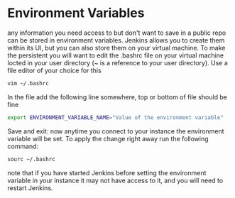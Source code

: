 # Environment Variables
any information you need access to but don't want to save in a public repo can be stored in environment variables. Jenkins allows you to create them within its UI, but you can also store them on your virtual machine. To make the persistent you will want to edit the .bashrc file on your virtual machine locted in your user directory (~ is a reference to your user directory). Use a file editor of your choice for this
```bash
vim ~/.bashrc
```
In the file add the following line somewhere, top or bottom of file should be fine
```bash
export ENVIRONMENT_VARIABLE_NAME="Value of the environment variable"
```
Save and exit: now anytime you connect to your instance the environment variable will be set. To apply the change right away run the following command:
```bash
sourc ~/.bashrc
```
note that if you have started Jenkins before setting the environment variable in your instance it may not have access to it, and you will need to restart Jenkins.